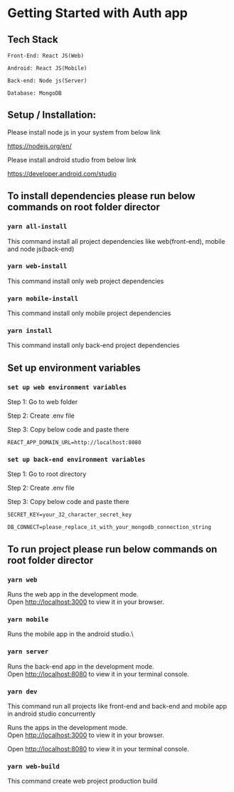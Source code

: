 # Getting Started with Auth app

## Tech Stack

`Front-End: React JS(Web)`

`Android: React JS(Mobile)`

`Back-end: Node js(Server)`

`Database: MongoDB`

## Setup / Installation:

Please install node js in your system from below link

https://nodejs.org/en/

Please install android studio from below link

https://developer.android.com/studio

## To install dependencies please run below commands on root folder director

### `yarn all-install`

This command install all project dependencies like web(front-end), mobile and node js(back-end)

### `yarn web-install`

This command install only web project dependencies

### `yarn mobile-install`

This command install only mobile project dependencies

### `yarn install`

This command install only back-end project dependencies

## Set up environment variables

### `set up web environment variables`

Step 1: Go to web folder

Step 2: Create .env file

Step 3: Copy below code and paste there

`REACT_APP_DOMAIN_URL=http://localhost:8080`

### `set up back-end environment variables`

Step 1: Go to root directory

Step 2: Create .env file

Step 3: Copy below code and paste there

`SECRET_KEY=your_32_character_secret_key`

`DB_CONNECT=please_replace_it_with_your_mongodb_connection_string`

## To run project please run below commands on root folder director

### `yarn web`

Runs the web app in the development mode.\
Open [http://localhost:3000](http://localhost:3000) to view it in your browser.

### `yarn mobile`

Runs the mobile app in the android studio.\

### `yarn server`

Runs the back-end app in the development mode.\
Open [http://localhost:8080](http://localhost:8080) to view it in your terminal console.

### `yarn dev`

This command run all projects like front-end and back-end and mobile app in android studio concurrently

Runs the apps in the development mode.\
Open [http://localhost:3000](http://localhost:3000) to view it in your browser.

Open [http://localhost:8080](http://localhost:8080) to view it in your terminal console.

### `yarn web-build`

This command create web project production build
